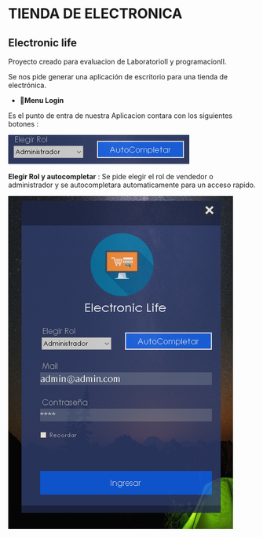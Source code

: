 

# TIENDA DE ELECTRONICA
## Electronic life

 Proyecto creado para evaluacion de LaboratorioII y programacionII.

 Se nos pide generar una aplicación de escritorio para una tienda de electrónica.

* 🚀**Menu Login**

Es el punto de entra de nuestra Aplicacion contara con los siguientes botones :

![Imagen](/ImagenesMd/Autompletar.png) 

**Elegir Rol y autocompletar** : Se pide elegir el rol de vendedor o administrador y se autocompletara automaticamente para un acceso rapido.

![Imagen](/ImagenesMd/Login2.png)







